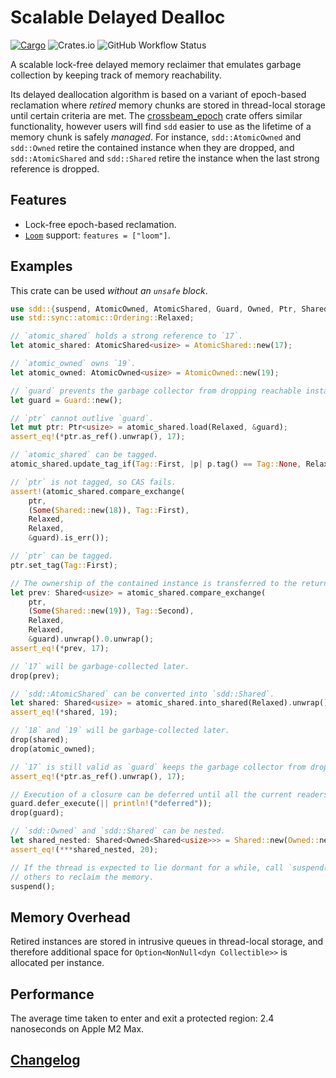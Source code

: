 # Scalable Delayed Dealloc

[![Cargo](https://img.shields.io/crates/v/sdd)](https://crates.io/crates/sdd)
![Crates.io](https://img.shields.io/crates/l/sdd)
![GitHub Workflow Status](https://img.shields.io/github/actions/workflow/status/wvwwvwwv/scalable-delayed-dealloc/sdd.yml?branch=main)

A scalable lock-free delayed memory reclaimer that emulates garbage collection by keeping track of memory reachability.

Its delayed deallocation algorithm is based on a variant of epoch-based reclamation where _retired_ memory chunks are stored in thread-local storage until certain criteria are met. The [crossbeam_epoch](https://docs.rs/crossbeam-epoch/) crate offers similar functionality, however users will find `sdd` easier to use as the lifetime of a memory chunk is safely _managed_. For instance, `sdd::AtomicOwned` and `sdd::Owned` retire the contained instance when they are dropped, and `sdd::AtomicShared` and `sdd::Shared` retire the instance when the last strong reference is dropped.

## Features

* Lock-free epoch-based reclamation.
* [`Loom`](https://crates.io/crates/loom) support: `features = ["loom"]`.

## Examples

This crate can be used _without an `unsafe` block_.

```rust
use sdd::{suspend, AtomicOwned, AtomicShared, Guard, Owned, Ptr, Shared, Tag};
use std::sync::atomic::Ordering::Relaxed;

// `atomic_shared` holds a strong reference to `17`.
let atomic_shared: AtomicShared<usize> = AtomicShared::new(17);

// `atomic_owned` owns `19`.
let atomic_owned: AtomicOwned<usize> = AtomicOwned::new(19);

// `guard` prevents the garbage collector from dropping reachable instances.
let guard = Guard::new();

// `ptr` cannot outlive `guard`.
let mut ptr: Ptr<usize> = atomic_shared.load(Relaxed, &guard);
assert_eq!(*ptr.as_ref().unwrap(), 17);

// `atomic_shared` can be tagged.
atomic_shared.update_tag_if(Tag::First, |p| p.tag() == Tag::None, Relaxed, Relaxed);

// `ptr` is not tagged, so CAS fails.
assert!(atomic_shared.compare_exchange(
    ptr,
    (Some(Shared::new(18)), Tag::First),
    Relaxed,
    Relaxed,
    &guard).is_err());

// `ptr` can be tagged.
ptr.set_tag(Tag::First);

// The ownership of the contained instance is transferred to the return value of CAS.
let prev: Shared<usize> = atomic_shared.compare_exchange(
    ptr,
    (Some(Shared::new(19)), Tag::Second),
    Relaxed,
    Relaxed,
    &guard).unwrap().0.unwrap();
assert_eq!(*prev, 17);

// `17` will be garbage-collected later.
drop(prev);

// `sdd::AtomicShared` can be converted into `sdd::Shared`.
let shared: Shared<usize> = atomic_shared.into_shared(Relaxed).unwrap();
assert_eq!(*shared, 19);

// `18` and `19` will be garbage-collected later.
drop(shared);
drop(atomic_owned);

// `17` is still valid as `guard` keeps the garbage collector from dropping it.
assert_eq!(*ptr.as_ref().unwrap(), 17);

// Execution of a closure can be deferred until all the current readers are gone.
guard.defer_execute(|| println!("deferred"));
drop(guard);

// `sdd::Owned` and `sdd::Shared` can be nested.
let shared_nested: Shared<Owned<Shared<usize>>> = Shared::new(Owned::new(Shared::new(20)));
assert_eq!(***shared_nested, 20);

// If the thread is expected to lie dormant for a while, call `suspend()` to allow
// others to reclaim the memory.
suspend();
```

## Memory Overhead

Retired instances are stored in intrusive queues in thread-local storage, and therefore additional space for `Option<NonNull<dyn Collectible>>` is allocated per instance.

## Performance

The average time taken to enter and exit a protected region: 2.4 nanoseconds on Apple M2 Max.

## [Changelog](https://github.com/wvwwvwwv/scalable-delayed-dealloc/blob/main/CHANGELOG.md)
